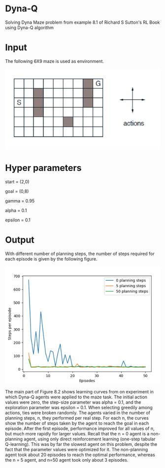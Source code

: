 # Dyna-Q
Solving Dyna Maze problem from example 8.1 of Richard S Sutton's RL Book using Dyna-Q algorithm

# Input 

The following 6X9 maze is used as environment. 

<img src='https://github.com/shivakumar-tekumatla/Dyna-Q/blob/main/Input.png'/>

# Hyper parameters 

start = (2,0)

goal = (0,8)

gamma = 0.95

alpha = 0.1

epsilon = 0.1

# Output
With different number of planning steps, the number of steps required for each episode is given by the following figure.

<img src='https://github.com/shivakumar-tekumatla/Dyna-Q/blob/main/Output.png'/>

The main part of Figure 8.2 shows  learning curves from on  experiment in which Dyna-Q agents were applied to the maze task. The initial action values were zero, the step-size parameter was alpha = 0.1, and the exploration parameter was epsilon = 0.1. When
selecting greedily among actions, ties were broken randomly. The agents varied in the number of planning steps, n, they performed per real step. For each n, the curves show the number of steps taken by the agent to reach the goal in each episode.  After the first episode, performance improved for all values of n, but much
more rapidly for larger values. Recall that the n = 0 agent is a non-planning agent, using only direct reinforcement learning (one-step tabular Q-learning). This was by far the slowest agent on this problem, despite the fact that the parameter values were
optimized for it. The non-planning agent took about 20 episodes to reach the optimal performance, whereas the n = 5 agent, and n=50 agent took only about 3 episodes.